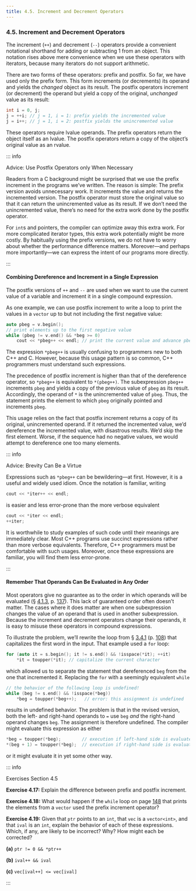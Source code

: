 ```yaml
---
title: 4.5. Increment and Decrement Operators
---
```


<h3 id="filepos1087530">4.5. Increment and Decrement Operators</h3>
<p>The increment (<code>++</code>) and decrement (<code>--</code>) operators provide a convenient notational shorthand for adding or subtracting 1 from an object. This notation rises above <a id="filepos1087957"></a>mere convenience when we use these operators with iterators, because many iterators do not support arithmetic.</p>
<p>There are two forms of these operators: prefix and postfix. So far, we have used only the prefix form. This form increments (or decrements) its operand and yields the <em>changed</em> object as its result. The postfix operators increment (or decrement) the operand but yield a copy of the original, <em>unchanged</em> value as its result:</p>

```c++
int i = 0, j;
j = ++i; // j = 1, i = 1: prefix yields the incremented value
j = i++; // j = 1, i = 2: postfix yields the unincremented value
```

<p>These operators require lvalue operands. The prefix operators return the object itself as an lvalue. The postfix operators return a copy of the object’s original value as an rvalue.</p>

::: info
<p>Advice: Use Postfix Operators only When Necessary</p>
<p>Readers from a C background might be surprised that we use the prefix increment in the programs we’ve written. The reason is simple: The prefix version avoids unnecessary work. It increments the value and returns the incremented version. The postfix operator must store the original value so that it can return the unincremented value as its result. If we don’t need the unincremented value, there’s no need for the extra work done by the postfix operator.</p>
<p>For <code>int</code>s and pointers, the compiler can optimize away this extra work. For more complicated iterator types, this extra work potentially might be more costly. By habitually using the prefix versions, we do not have to worry about whether the performance difference matters. Moreover—and perhaps more importantly—we can express the intent of our programs more directly.</p>
:::

<h4>Combining Dereference and Increment in a Single Expression</h4>
<Badge type="warning" text="Tricky" />
<p>The postfix versions of <code>++</code> and <code>--</code> are used when we want to use the current value of a variable and increment it in a single compound expression.</p>
<p>As one example, we can use postfix increment to write a loop to print the values in a <code>vector</code> up to but not including the first negative value:</p>

```c++
auto pbeg = v.begin();
// print elements up to the first negative value
while (pbeg != v.end() && *beg >= 0)
    cout << *pbeg++ << endl; // print the current value and advance pbeg
```

<p>The expression <code>*pbeg++</code> is usually confusing to programmers new to both C++ and C. However, because this usage pattern is so common, C++ programmers must understand such expressions.</p>
<p>The precedence of postfix increment is higher than that of the dereference operator, so <code>*pbeg++</code> is equivalent to <code>*(pbeg++)</code>. The subexpression <code>pbeg++</code> increments <code>pbeg</code> and yields a copy of the previous value of <code>pbeg</code> as its result. Accordingly, the operand of <code>*</code> is the unincremented value of <code>pbeg</code>. Thus, the statement prints the element to which <code>pbeg</code> originally pointed and increments <code>pbeg</code>.</p>
<p><a id="filepos1093977"></a>This usage relies on the fact that postfix increment returns a copy of its original, unincremented operand. If it returned the incremented value, we’d dereference the incremented value, with disastrous results. We’d skip the first element. Worse, if the sequence had no negative values, we would attempt to dereference one too many elements.</p>

::: info
<p>Advice: Brevity Can Be a Virtue</p>
<p>Expressions such as <code>*pbeg++</code> can be bewildering—at first. However, it is a useful and widely used idiom. Once the notation is familiar, writing</p>

```c++
cout << *iter++ << endl;
```

<p>is easier and less error-prone than the more verbose equivalent</p>

```c++
cout << *iter << endl;
++iter;
```

<p>It is worthwhile to study examples of such code until their meanings are immediately clear. Most C++ programs use succinct expressions rather than more verbose equivalents. Therefore, C++ programmers must be comfortable with such usages. Moreover, once these expressions are familiar, you will find them less error-prone.</p>
:::

<h4>Remember That Operands Can Be Evaluated in Any Order</h4>
<p>Most operators give no guarantee as to the order in which operands will be evaluated (§ <a href="039-4.1._fundamentals.html#filepos1019764">4.1.3</a>, p. <a href="039-4.1._fundamentals.html#filepos1019764">137</a>). This lack of guaranteed order often doesn’t matter. The cases where it does matter are when one subexpression changes the value of an operand that is used in another subexpression. Because the increment and decrement operators change their operands, it is easy to misuse these operators in compound expressions.</p>
<p>To illustrate the problem, we’ll rewrite the loop from § <a href="033-3.4._introducing_iterators.html#filepos804727">3.4.1</a> (p. <a href="033-3.4._introducing_iterators.html#filepos804727">108</a>) that capitalizes the first word in the input. That example used a <code>for</code> loop:</p>

```c++
for (auto it = s.begin(); it != s.end() && !isspace(*it); ++it)
    *it = toupper(*it); // capitalize the current character
```

<p>which allowed us to separate the statement that dereferenced <code>beg</code> from the one that incremented it. Replacing the <code>for</code> with a seemingly equivalent <code>while</code></p>

```c++
// the behavior of the following loop is undefined!
while (beg != s.end() && !isspace(*beg))
    *beg = toupper(*beg++);   // error: this assignment is undefined
```

<p>results in undefined behavior. The problem is that in the revised version, both the left- and right-hand operands to <code>=</code> use <code>beg</code>
<em>and</em> the right-hand operand changes <code>beg</code>. The assignment is therefore undefined. The compiler might evaluate this expression as either</p>

```c++
*beg = toupper(*beg);        // execution if left-hand side is evaluated first
*(beg + 1) = toupper(*beg);  // execution if right-hand side is evaluated first
```

<p>or it might evaluate it in yet some other way.</p>

::: info
<a id="filepos1099695"></a><p>Exercises Section 4.5</p>
<p><strong>Exercise 4.17:</strong> Explain the difference between prefix and postfix increment.</p>
<p><strong>Exercise 4.18:</strong> What would happen if the <code>while</code> loop on page <a href="043-4.5._increment_and_decrement_operators.html#filepos1087957">148</a> that prints the elements from a <code>vector</code> used the prefix increment operator?</p>
<p><strong>Exercise 4.19:</strong> Given that <code>ptr</code> points to an <code>int</code>, that <code>vec</code> is a <code>vector&lt;int&gt;</code>, and that <code>ival</code> is an <code>int</code>, explain the behavior of each of these expressions. Which, if any, are likely to be incorrect? Why? How might each be corrected?</p>
<p><strong>(a)</strong>
<code>ptr != 0 &amp;&amp; *ptr++</code></p>
<p><strong>(b)</strong>
<code>ival++ &amp;&amp; ival</code></p>
<p><strong>(c)</strong>
<code>vec[ival++] &lt;= vec[ival]</code></p>
:::
